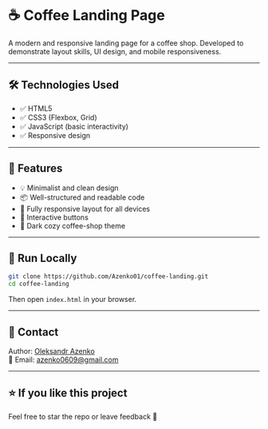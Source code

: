# ☕ Coffee Landing Page

A modern and responsive landing page for a coffee shop. Developed to demonstrate layout skills, UI design, and mobile responsiveness.

---

## 🛠️ Technologies Used

- ✅ HTML5
- ✅ CSS3 (Flexbox, Grid)
- ✅ JavaScript (basic interactivity)
- ✅ Responsive design

---

## 📱 Features

- 💡 Minimalist and clean design
- 📦 Well-structured and readable code
- 📱 Fully responsive layout for all devices
- 🎯 Interactive buttons
- 🌙 Dark cozy coffee-shop theme

---

## 🚀 Run Locally

```bash
git clone https://github.com/Azenko01/coffee-landing.git
cd coffee-landing
```

Then open `index.html` in your browser.

---

## 📩 Contact

Author: [Oleksandr Azenko](https://github.com/Azenko01)  
📧 Email: azenko0609@gmail.com

---

## ⭐ If you like this project

Feel free to star the repo or leave feedback 🙌
